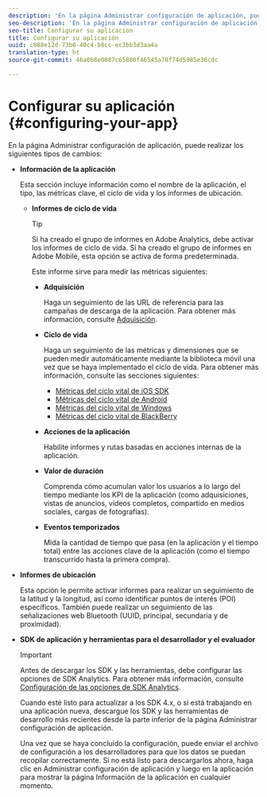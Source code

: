 ```yaml
---
description: 'En la página Administrar configuración de aplicación, puede realizar los siguientes tipos de cambios '
seo-description: 'En la página Administrar configuración de aplicación, puede realizar los siguientes tipos de cambios '
seo-title: Configurar su aplicación
title: Configurar su aplicación
uuid: c088e12d-73b6-40c4-b8cc-ec3bb3d3aa4a
translation-type: ht
source-git-commit: 46a0b8e0087c65880f46545a78f74d5985e36cdc

---
```



# Configurar su aplicación {#configuring-your-app}

En la página Administrar configuración de aplicación, puede realizar los siguientes tipos de cambios:

* **Información de la aplicación**

   Esta sección incluye información como el nombre de la aplicación, el tipo, las métricas clave, el ciclo de vida y los informes de ubicación.

   * **Informes de ciclo de vida**

      >[!TIP]
      >
      >Si ha creado el grupo de informes en Adobe Analytics, debe activar los informes de ciclo de vida. Si ha creado el grupo de informes en Adobe Mobile, esta opción se activa de forma predeterminada.

      Este informe sirve para medir las métricas siguientes:

      * **Adquisición**

         Haga un seguimiento de las URL de referencia para las campañas de descarga de la aplicación. Para obtener más información, consulte [Adquisición](/help/using/acquisition-main/acquisition-main.md).

      * **Ciclo de vida**

         Haga un seguimiento de las métricas y dimensiones que se pueden medir automáticamente mediante la biblioteca móvil una vez que se haya implementado el ciclo de vida. Para obtener más información, consulte las secciones siguientes:

         * [Métricas del ciclo vital de iOS SDK](/help/ios/metrics.md)
         * [Métricas del ciclo vital de Android](/help/android/metrics.md)
         * [Métricas del ciclo vital de Windows](/help/universal-windows/metrics.md)
         * [Métricas del ciclo vital de BlackBerry](/help/blackberry/metrics.md)
      * **Acciones de la aplicación**

         Habilite informes y rutas basadas en acciones internas de la aplicación.

      * **Valor de duración**

         Comprenda cómo acumulan valor los usuarios a lo largo del tiempo mediante los KPI de la aplicación (como adquisiciones, vistas de anuncios, vídeos completos, compartido en medios sociales, cargas de fotografías).

      * **Eventos temporizados**

         Mida la cantidad de tiempo que pasa (en la aplicación y el tiempo total) entre las acciones clave de la aplicación (como el tiempo transcurrido hasta la primera compra).


* **Informes de ubicación**

   Esta opción le permite activar informes para realizar un seguimiento de la latitud y la longitud, así como identificar puntos de interés (POI) específicos. También puede realizar un seguimiento de las señalizaciones web Bluetooth (UUID, principal, secundaria y de proximidad).

* **SDK de aplicación y herramientas para el desarrollador y el evaluador**

   >[!IMPORTANT]
   >
   >Antes de descargar los SDK y las herramientas, debe configurar las opciones de SDK Analytics. Para obtener más información, consulte [Configuración de las opciones de SDK Analytics](/help/using/c-manage-app-settings/c-mob-confg-app/t-config-analytics/t-config-analytics.md).

   Cuando esté listo para actualizar a los SDK 4.x, o si está trabajando en una aplicación nueva, descargue los SDK y las herramientas de desarrollo más recientes desde la parte inferior de la página Administrar configuración de aplicación.

   Una vez que se haya concluido la configuración, puede enviar el archivo de configuración a los desarrolladores para que los datos se puedan recopilar correctamente. Si no está listo para descargarlos ahora, haga clic en Administrar configuración de aplicación y luego en la aplicación para mostrar la página Información de la aplicación en cualquier momento.
